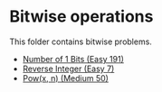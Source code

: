 # Bitwise operations

This folder contains bitwise problems.

* [Number of 1 Bits (Easy 191)](/Bitwise/1bits)
* [Reverse Integer (Easy 7)](/Bitwise/reverse)
* [Pow(x, n) (Medium 50)](/Bitwise/pow)
